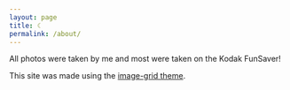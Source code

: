```yaml
---
layout: page
title: ☾
permalink: /about/
---
```


All photos were taken by me and most were taken on the Kodak FunSaver! 

This site was made using the [image-grid theme](https://github.com/jirrian/image-grid-example).
